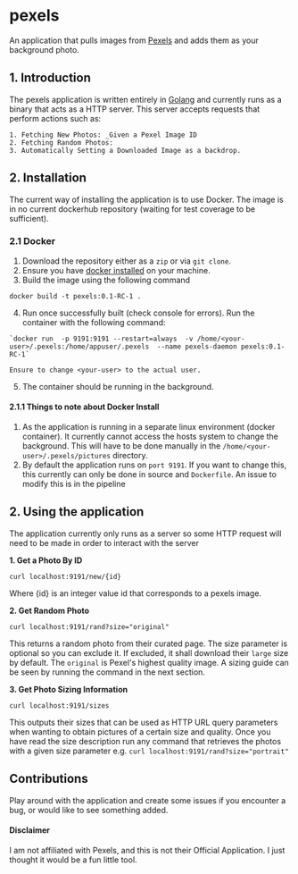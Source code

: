 # pexels
An application that pulls images from [Pexels][1] and adds them as your background photo. 

## 1. Introduction
The pexels application is written entirely in [Golang][2] and currently runs as a binary that acts as a HTTP server. This server accepts requests that perform actions such as: 

    1. Fetching New Photos: _Given a Pexel Image ID
    2. Fetching Random Photos: 
    3. Automatically Setting a Downloaded Image as a backdrop.
    
## 2. Installation
The current way of installing the application is to use Docker. The image is in no current dockerhub repository (waiting for test coverage to be sufficient). 

### 2.1 Docker
  1. Download the repository either as a `zip` or via `git clone`. 
  2. Ensure you have [docker installed][3] on your machine.
  3. Build the image using the following command
  
  `docker build -t pexels:0.1-RC-1 .`
  
  4. Run once successfully built (check console for errors). Run the container with the following command:
  
    `docker run  -p 9191:9191 --restart=always  -v /home/<your-user>/.pexels:/home/appuser/.pexels  --name pexels-daemon pexels:0.1-RC-1`
    
    Ensure to change <your-user> to the actual user.
    
  5. The container should be running in the background.
  
#### 2.1.1 Things to note about Docker Install
   1. As the application is running in a separate linux environment (docker container). It currently cannot access the hosts system to change the background. This will have to be done manually in the `/home/<your-user>/.pexels/pictures` directory.
   2. By default the application runs on `port 9191`. If you want to change this, this currently can only be done in source and `Dockerfile`. An issue to modify this is in the pipeline
    
    
## 2. Using the application 
The application currently only runs as a server so some HTTP request will need to be made in order to interact with the server

**1. Get a Photo By ID**

 `curl localhost:9191/new/{id}`

Where {id} is an integer value id that corresponds to a pexels image.


**2. Get Random Photo**

 `curl localhost:9191/rand?size="original"`
 
This returns a random photo from their curated page. The size parameter is optional so you can exclude it. If excluded, it shall download their `large` size by default. The `original` is Pexel's highest quality image. A sizing guide can be seen by running the command in the next section.

**3. Get Photo Sizing Information**

 `curl localhost:9191/sizes`
 
This outputs their sizes that can be used as HTTP URL query parameters when wanting to obtain pictures of a certain size and quality. Once you have read the size description run any command that retrieves the photos with a given size parameter e.g. `curl localhost:9191/rand?size="portrait"`
  
  
## Contributions
Play around with the application and create some issues if you encounter a bug, or would like to see something added.

#### Disclaimer
I am not affiliated with Pexels, and this is not their Official Application. I just thought it would be a fun little tool.

[1]: https://pexels.com
[2]: https://golang.org
[3]: https://docs.docker.com/install/
